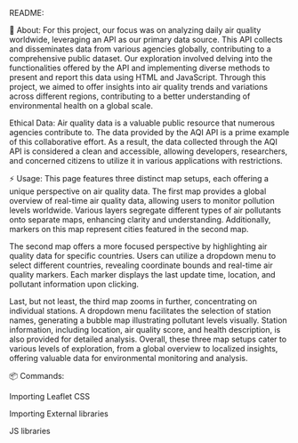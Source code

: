 README: 

🔰 About: 
For this project, our focus was on analyzing daily air quality worldwide, leveraging an API as our primary data source. This API collects and disseminates data from various agencies globally, contributing to a comprehensive public dataset. Our exploration involved delving into the functionalities offered by the API and implementing diverse methods to present and report this data using HTML and JavaScript. Through this project, we aimed to offer insights into air quality trends and variations across different regions, contributing to a better understanding of environmental health on a global scale.

Ethical Data:
Air quality data is a valuable public resource that numerous agencies contribute to. The data provided by the AQI API is a prime example of this collaborative effort. As a result, the data collected through the AQI API is considered a clean and accessible, allowing developers, researchers, and concerned citizens to utilize it in various applications with restrictions. 

⚡ Usage:
This page features three distinct map setups, each offering a unique perspective on air quality data. The first map provides a global overview of real-time air quality data, allowing users to monitor pollution levels worldwide. Various layers segregate different types of air pollutants onto separate maps, enhancing clarity and understanding. Additionally, markers on this map represent cities featured in the second map. 

The second map offers a more focused perspective by highlighting air quality data for specific countries. Users can utilize a dropdown menu to select different countries, revealing coordinate bounds and real-time air quality markers. Each marker displays the last update time, location, and pollutant information upon clicking. 

Last, but not least, the third map zooms in further, concentrating on individual stations. A dropdown menu facilitates the selection of station names, generating a bubble map illustrating pollutant levels visually. Station information, including location, air quality score, and health description, is also provided for detailed analysis. Overall, these three map setups cater to various levels of exploration, from a global overview to localized insights, offering valuable data for environmental monitoring and analysis.

📦 Commands:
<!DOCTYPE html>
<html lang="en">

<head>
  <meta charset="UTF-8">
  <meta name="viewport" content="width=device-width, initial-scale=1.0">
  <meta http-equiv="X-UA-Compatible" content="ie=edge">
  <title>Leaflet Map with Turf.js</title>

Importing Leaflet CSS 

<!-- Leaflet CSS -->
  <link rel="stylesheet" href="https://unpkg.com/leaflet@1.9.4/dist/leaflet.css"
    integrity="sha256-p4NxAoJBhIIN+hmNHrzRCf9tD/miZyoHS5obTRR9BMY="
    crossorigin="" />


Importing External libraries 
<!-- Turf JS -->
  <script src="https://unpkg.com/@turf/turf@6/turf.min.js"></script>
  <script src="https://d3js.org/d3.v7.min.js"></script>

JS libraries 
<script src="https://unpkg.com/leaflet/dist/leaflet.js"></script>
<script src="./static/js/logic.js"></script>
<script src="./static/js/bubble_app.js"></script>
<script src="https://cdn.plot.ly/plotly-latest.min.js"></script



### External Libraries

- [Turf.js](https://unpkg.com/@turf/turf@6/turf.min.js)
- [D3.js](https://d3js.org/d3.v7.min.js)
- [Leaflet.js](https://unpkg.com/leaflet/dist/leaflet.js)
- [Plotly.js](https://cdn.plot.ly/plotly-latest.min.js)

### JavaScript Libraries

- [Logic.js](./static/js/logic.js)
- [Bubble App.js](./static/js/bubble_app.js)

### Resources

- [AQI API Source](https://aqicn.org/data-platform/token-confirm/159d1cfa-a23b-441c-8774-e327495ab256)
- [AQI Technical Assistance Document](https://www.airnow.gov/sites/default/files/2020-05/aqi-technical-assistance-document-sept2018.pdf)
- [Base Map Tiles](https://aqicn.org/json-api/demo/)
- [Marker Population Data](https://aqicn.org/json-api/demo/)
- [Legend](https://leafletjs.com/examples/quick-start/)
- [Timeout Function](https://aqicn.org/json-api/demo/)
- [Overlayers](https://leafletjs.com/examples/quick-start/)
- [Turf Documentation](https://turfjs.org/docs/#featureOf)
- [Color Brewer](https://colorbrewer2.org/#type=sequential&scheme=YlOrRd&n=6)
- [GitHub Repository](https://github.com/RchlEMllr/Project_3)

### Additional Resources

- [D3 Library](https://d3js.org/)
- [Leaflet Documentation](https://leafletjs.com/examples/quick-start/)
- [Dropdown Events](https://leafletjs.com/examples/quick-start/)
- [Image](https://github.com/RchlEMllr/Project_3/assets/153474345/7ace968a-4879-4efb-9182-ee4ec34af0d8)

Leaflet: [Quick Start Guide](https://leafletjs.com/examples/quick-start/)

Clicking Function: [04-Evr_D3_Select](#)

Bubble Map: [Module_14_HW Assignment](#)

Drop Down: [09-Ins_Dropdown_Events](#)

![Image](https://github.com/RchlEMllr/Project_3/assets/153474345/7ace968a-4879-4efb-9182-ee4ec34af0d8)


